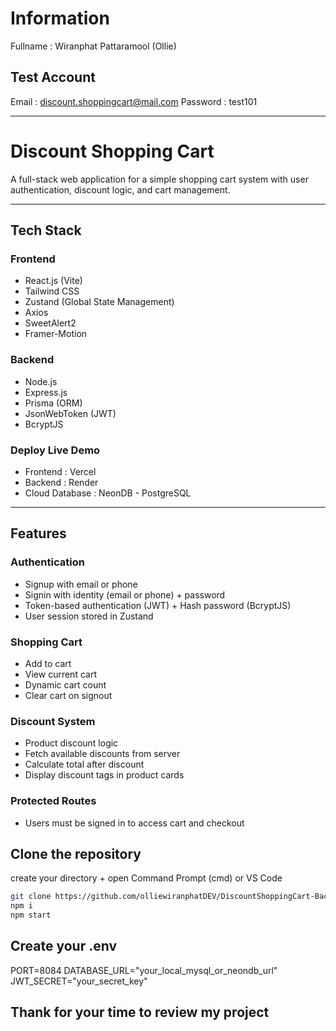 # Information
Fullname : Wiranphat Pattaramool (Ollie)

## Test Account
Email : discount.shoppingcart@mail.com
Password : test101

---------------

# Discount Shopping Cart

A full-stack web application for a simple shopping cart system with user authentication, discount logic, and cart management.

---
## Tech Stack

### Frontend
- React.js (Vite)
- Tailwind CSS
- Zustand (Global State Management)
- Axios
- SweetAlert2
- Framer-Motion

### Backend
- Node.js
- Express.js
- Prisma (ORM)
- JsonWebToken (JWT)
- BcryptJS

### Deploy Live Demo
- Frontend : Vercel
- Backend : Render
- Cloud Database : NeonDB - PostgreSQL

---
## Features

### Authentication
- Signup with email or phone
- Signin with identity (email or phone) + password
- Token-based authentication (JWT) + Hash password (BcryptJS)
- User session stored in Zustand

### Shopping Cart
- Add to cart
- View current cart
- Dynamic cart count
- Clear cart on signout

### Discount System
- Product discount logic
- Fetch available discounts from server
- Calculate total after discount
- Display discount tags in product cards

### Protected Routes
- Users must be signed in to access cart and checkout

## Clone the repository
create your directory + open Command Prompt (cmd) or VS Code
```bash
git clone https://github.com/olliewiranphatDEV/DiscountShoppingCart-Backend .
npm i
npm start
```

## Create your .env
PORT=8084
DATABASE_URL="your_local_mysql_or_neondb_url"
JWT_SECRET="your_secret_key"


## Thank for your time to review my project
